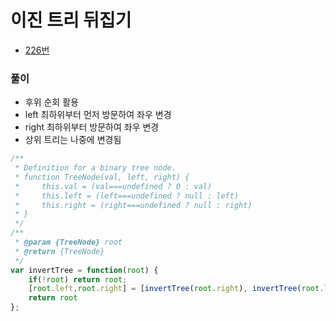 # 이진 트리 뒤집기
 - [226번](https://leetcode.com/problems/invert-binary-tree/)


### 풀이
  - 후위 순회 활용
  - left 최하위부터 먼저 방문하여 좌우 변경
  - right 최하위부터 방문하여 좌우 변경
  - 상위 트리는 나중에 변경됨


  ```javascript
  /**
   * Definition for a binary tree node.
   * function TreeNode(val, left, right) {
   *     this.val = (val===undefined ? 0 : val)
   *     this.left = (left===undefined ? null : left)
   *     this.right = (right===undefined ? null : right)
   * }
   */
  /**
   * @param {TreeNode} root
   * @return {TreeNode}
   */
  var invertTree = function(root) {
      if(!root) return root;
      [root.left,root.right] = [invertTree(root.right), invertTree(root.left)];
      return root
  };

  ```